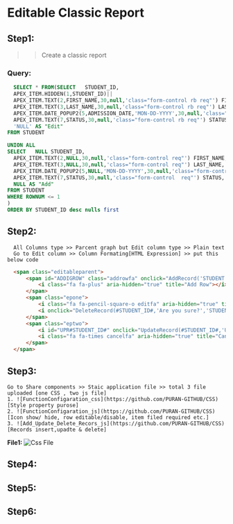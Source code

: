 # Editable Classic Report
## Step1:
  >> Create a classic report
  ### Query:
  ```SQL
    SELECT * FROM(SELECT   STUDENT_ID, 
    APEX_ITEM.HIDDEN(1,STUDENT_ID)||
    APEX_ITEM.TEXT(2,FIRST_NAME,30,null,'class="form-control rb req"') FIRST_NAME, --'30'column-span
    APEX_ITEM.TEXT(3,LAST_NAME,30,null,'class="form-control rb req"') LAST_NAME,  
    APEX_ITEM.DATE_POPUP2(5,ADMISSION_DATE,'MON-DD-YYYY',30,null,'class="form-control rb"') ADMISSION_DATE,
    APEX_ITEM.TEXT(7,STATUS,30,null,'class="form-control rb req"') STATUS,
    'NULL' AS "Edit"
FROM STUDENT

UNION ALL
SELECT   NULL STUDENT_ID, 
    APEX_ITEM.TEXT(2,NULL,30,null,'class="form-control req"') FIRST_NAME, 
    APEX_ITEM.TEXT(3,NULL,30,null,'class="form-control req"') LAST_NAME,  
    APEX_ITEM.DATE_POPUP2(5,NULL,'MON-DD-YYYY',30,null,'class="form-control apex_disabled"') ADMISSION_DATE,
    APEX_ITEM.TEXT(7,STATUS,30,null,'class="form-control  req"') STATUS,
    NULL AS "Add"
FROM STUDENT
WHERE ROWNUM <= 1
)
ORDER BY STUDENT_ID desc nulls first
```      
## Step2: 
      All Columns type >> Parcent graph but Edit column type >> Plain text
      Go to Edit column >> Column Formating[HTML Expression] >> put this below code
  ```html
    <span class="editableparent">
        <span id="ADDIGROW" class="addrowfa" onclick="AddRecord('STUDENT')">
            <i class="fa fa-plus" aria-hidden="true" title="Add Row"></i>
        </span>
        <span class="epone">
            <i class="fa fa-pencil-square-o editfa" aria-hidden="true" title="Edit Row"></i>
            <i onclick="DeleteRecord(#STUDENT_ID#,'Are you sure?','STUDENT')"class="fa fa-trash deletefa" aria-hidden="true" title="Delete Row"></i>
        </span>
        <span class="eptwo">
            <i id="UPR#STUDENT_ID#" onclick="UpdateRecord(#STUDENT_ID#,'UPR#STUDENT_ID#','STUDENT')" class="fa fa-check updatefa" aria-hidden="true" title="Update Row"></i>
            <i class="fa fa-times cancelfa" aria-hidden="true" title="Cancel"></i>
        </span>
    </span>
```
## Step3:
    Go to Share components >> Staic application file >> total 3 file uploaded [one CSS , two js file] 
    1. ![FunctionConfigaration_css](https://github.com/PURAN-GITHUB/CSS) [Style property purose]
    2. ![FunctionConfigaration_js](https://github.com/PURAN-GITHUB/CSS)  [Icon show/ hide, row editable/disable, item filed required etc.]
    3. ![Add_Update_Delete_Recors_js](https://github.com/PURAN-GITHUB/CSS) [Records insert,upadte & delete]


**File1:** ![Css File](https://github.com/PURAN-GITHUB/CSS)
  
## Step4:
## Step5:
## Step6:
